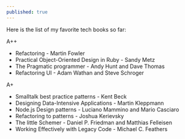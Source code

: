 ```yaml
---
published: true
---
```

Here is the list of my favorite tech books so far:

A++
- Refactoring - Martin Fowler
- Practical Object-Oriented Design in Ruby - Sandy Metz
- The Pragmatic programmer - Andy Hunt and Dave Thomas
- Refactoring UI - Adam Wathan and Steve Schroger


A+
- Smalltalk best practice patterns - Kent Beck
- Designing Data-Intensive Applications - Martin Kleppmann
- Node.js Design patterns - Luciano Mammino and Mario Casciaro
- Refactoring to patterns - Joshua Kerievsky
- The little Schemer - Daniel P. Friedman and Matthias Felleisen
- Working Effectively with Legacy Code - Michael C. Feathers
